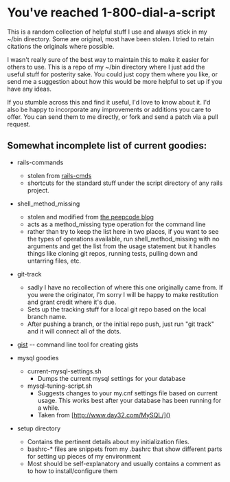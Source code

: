 # You've reached 1-800-dial-a-script

This is a random collection of helpful stuff I use and always stick in my ~/bin 
directory.  Some are original, most have been stolen.  I tried to retain citations
the originals where possible.

I wasn't really sure of the best way to maintain this to make it easier for others
to use.  This is a repo of my ~/bin directory where I just add the useful stuff for
posterity sake.  You could just copy them where you like, or send me a suggestion about
how this would be more helpful to set up if you have any ideas.

If you stumble across this and find it useful, I'd love to know about it.  I'd also be happy
to incorporate any improvements or additions you care to offer.  You can send them to me directly,
or fork and send a patch via a pull request.

## Somewhat incomplete list of current goodies:

* rails-commands
    * stolen from [rails-cmds](http://github.com/bry4n/rails-cmds)
    * shortcuts for the standard stuff under the script directory of any rails project.

* shell\_method\_missing
    * stolen and modified from [the peepcode blog](http://blog.peepcode.com/tutorials/2009/shell-method-missing)
    * acts as a method\_missing type operation for the command line
    * rather than try to keep the list here in two places, if you want to see the types of operations available, run shell\_method\_missing with no arguments and get the list from the usage statement but it handles things like cloning git repos, running tests, pulling down and untarring files, etc.

* git-track
    * sadly I have no recollection of where this one originally came from.  If you were the originator, I'm sorry I will be happy to make restitution and grant credit where it's due.
    * Sets up the tracking stuff for a local git repo based on the local branch name.
    * After pushing a branch, or the initial repo push, just run "git track" and it will connect all of the dots.

* [gist](http://github.com/defunkt/gist) -- command line tool for creating gists

* mysql goodies
    * current-mysql-settings.sh
        * Dumps the current mysql settings for your database
    * mysql-tuning-script.sh
        * Suggests changes to your my.cnf settings file based on current usage.  This works best after your database has been running for a while.
        * Taken from [http://www.day32.com/MySQL/]()

* setup directory
    * Contains the pertinent details about my initialization files.
    * bashrc-* files are snippets from my .bashrc that show different parts for setting up pieces of my environment
    * Most should be self-explanatory and usually contains a comment as to how to install/configure them


